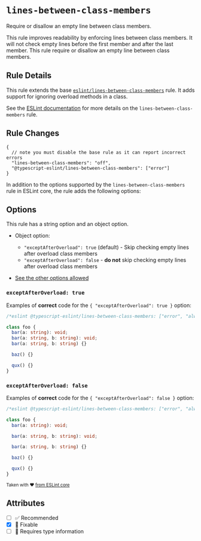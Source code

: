 # `lines-between-class-members`

Require or disallow an empty line between class members.

This rule improves readability by enforcing lines between class members. It will not check empty lines before the first member and after the last member. This rule require or disallow an empty line between class members.

## Rule Details

This rule extends the base [`eslint/lines-between-class-members`](https://eslint.org/docs/rules/lines-between-class-members) rule.
It adds support for ignoring overload methods in a class.

See the [ESLint documentation](https://eslint.org/docs/rules/lines-between-class-members) for more details on the `lines-between-class-members` rule.

## Rule Changes

```jsonc
{
  // note you must disable the base rule as it can report incorrect errors
  "lines-between-class-members": "off",
  "@typescript-eslint/lines-between-class-members": ["error"]
}
```

In addition to the options supported by the `lines-between-class-members` rule in ESLint core, the rule adds the following options:

## Options

This rule has a string option and an object option.

- Object option:

  - `"exceptAfterOverload": true` (default) - Skip checking empty lines after overload class members
  - `"exceptAfterOverload": false` - **do not** skip checking empty lines after overload class members

- [See the other options allowed](https://github.com/eslint/eslint/blob/main/docs/rules/lines-between-class-members.md#options)

### `exceptAfterOverload: true`

Examples of **correct** code for the `{ "exceptAfterOverload": true }` option:

```ts
/*eslint @typescript-eslint/lines-between-class-members: ["error", "always", { "exceptAfterOverload": true }]*/

class foo {
  bar(a: string): void;
  bar(a: string, b: string): void;
  bar(a: string, b: string) {}

  baz() {}

  qux() {}
}
```

### `exceptAfterOverload: false`

Examples of **correct** code for the `{ "exceptAfterOverload": false }` option:

```ts
/*eslint @typescript-eslint/lines-between-class-members: ["error", "always", { "exceptAfterOverload": false }]*/

class foo {
  bar(a: string): void;

  bar(a: string, b: string): void;

  bar(a: string, b: string) {}

  baz() {}

  qux() {}
}
```

<sup>

Taken with ❤️ [from ESLint core](https://github.com/eslint/eslint/blob/main/docs/rules/lines-between-class-members.md)

</sup>

## Attributes

- [ ] ✅ Recommended
- [x] 🔧 Fixable
- [ ] 💭 Requires type information
